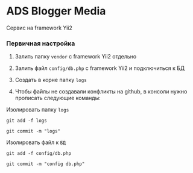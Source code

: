 # ADS Blogger Media
Сервис на framework Yii2

### Первичная настройка
1. Залить папку `vendor` с framework Yii2 отдельно

2. Залить файл `config/db.php` с framework Yii2 и подключиться к БД

3. Создать в корне папку `logs`

4. Чтобы файлы не создавали конфликты на github, в консоли нужно прописать следующие команды:

Изолировать папку `logs`

`git add -f logs`

`git commit -m "logs"`

Изолировать файл к `БД`

`git add -f config/db.php`

`git commit -m "config db.php"`
